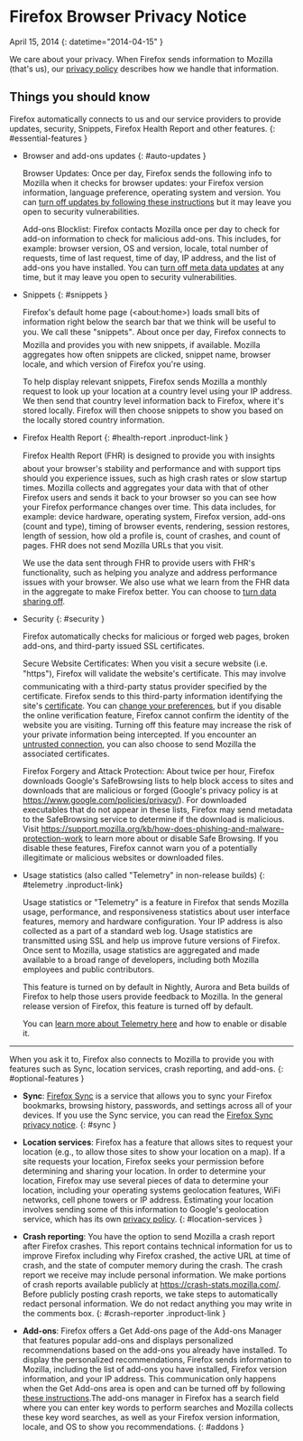 # Firefox Browser Privacy Notice

April 15, 2014
{: datetime="2014-04-15" }

We care about your privacy. When Firefox sends information to Mozilla (that's us), our [privacy policy](https://www.mozilla.org/privacy/) describes how we handle that information.

## Things you should know

Firefox automatically connects to us and our service providers to provide updates, security, Snippets, Firefox Health Report and other features. 
{: #essential-features }

* Browser and add-ons updates
  {: #auto-updates }

	Browser Updates: Once per day, Firefox sends the following info to Mozilla when it checks for browser updates: your Firefox version information, language preference, operating system and version. You can [turn off updates by following these instructions](https://support.mozilla.org/kb/how-stop-firefox-automatically-making-connections#w_auto-update-checking) but it may leave you open to security vulnerabilities.

	Add-ons Blocklist: Firefox contacts Mozilla once per day to check for add-on information to check for malicious add-ons. This includes, for example: browser version, OS and version, locale, total number of requests, time of last request, time of day, IP address, and the list of add-ons you have installed. You can [turn off meta data updates](https://blog.mozilla.org/addons/how-to-opt-out-of-add-on-metadata-updates/) at any time, but it may leave you open to security vulnerabilities.

* Snippets
  {: #snippets }

	Firefox's default home page (&lt;about:home&gt;) loads small bits of information right below the search bar that we think will be useful to you. We call these "snippets". About once per day, Firefox connects to Mozilla and provides you with new snippets, if available. Mozilla aggregates how often snippets are clicked, snippet name, browser locale, and which version of Firefox you're using.

	To help display relevant snippets, Firefox sends Mozilla a monthly request to look up your location at a country level using your IP address. We then send that country level information back to Firefox, where it's stored locally.  Firefox will then choose snippets to show you based on the locally stored country information.

* Firefox Health Report
  {: #health-report .inproduct-link } 

	Firefox Health Report (FHR) is designed to provide you with insights about your browser's stability and performance and with support tips should you experience issues, such as high crash rates or slow startup times. Mozilla collects and aggregates your data with that of other Firefox users and sends it back to your browser so you can see how your Firefox performance changes over time. This data includes, for example: device hardware, operating system, Firefox version, add-ons (count and type), timing of browser events, rendering, session restores, length of session, how old a profile is, count of crashes, and count of pages. FHR does not send Mozilla URLs that you visit.

	We use the data sent through FHR to provide users with FHR's functionality, such as helping you analyze and address performance issues with your browser. We also use what we learn from the FHR data in the aggregate to make Firefox better. You can choose to [turn data sharing off](https://support.mozilla.org/kb/firefox-health-report-understand-your-browser-perf#w_how-to-turn-data-sharing-on-or-off).

* Security
  {: #security }

	Firefox automatically checks for malicious or forged web pages, broken add-ons, and third-party issued SSL certificates.

	Secure Website Certificates: When you visit a secure website (i.e. "https"), Firefox will validate the website's certificate. This may involve communicating with a third-party status provider specified by the certificate. Firefox sends to this third-party information identifying the site's [certificate](https://support.mozilla.org/kb/secure-website-certificate). You can [change your preferences](https://support.mozilla.org/kb/advanced-settings-browsing-network-updates-encryption#w_certificates-tab), but if you disable the online verification feature, Firefox cannot confirm the identity of the website you are visiting. Turning off this feature may increase the risk of your private information being intercepted. If you encounter an [untrusted connection](https://support.mozilla.org/kb/connection-untrusted-error-message), you can also choose to send Mozilla the associated certificates.

	Firefox Forgery and Attack Protection: About twice per hour, Firefox downloads Google's SafeBrowsing lists to help block access to sites and downloads that are malicious or forged (Google's privacy policy is at <https://www.google.com/policies/privacy/>). For downloaded executables that do not appear in these lists, Firefox may send metadata to the SafeBrowsing service to determine if the download is malicious. Visit <https://support.mozilla.org/kb/how-does-phishing-and-malware-protection-work> to learn more about or disable Safe Browsing. If you disable these features, Firefox cannot warn you of a potentially illegitimate or malicious websites or downloaded files.

* Usage statistics (also called "Telemetry" in non-release builds)
  {: #telemetry .inproduct-link}

	Usage statistics or "Telemetry" is a feature in Firefox that sends Mozilla usage, performance, and responsiveness statistics about user interface features, memory and hardware configuration. Your IP address is also collected as a part of a standard web log. Usage statistics are transmitted using SSL and help us improve future versions of Firefox. Once sent to Mozilla, usage statistics are aggregated and made available to a broad range of developers, including both Mozilla employees and public contributors.

	This feature is turned on by default in Nightly, Aurora and Beta builds of Firefox to help those users provide feedback to Mozilla. In the general release version of Firefox, this feature is turned off by default.

	You can [learn more about Telemetry here](https://support.mozilla.org/kb/send-performance-data-improve-firefox) and how to enable or disable it.

---------------------------------------

When you ask it to, Firefox also connects to Mozilla to provide you with features such as Sync, location services, crash reporting, and add-ons.
{: #optional-features }

* **Sync**: [Firefox Sync](https://www.mozilla.org/firefox/sync/) is a service that allows you to sync your Firefox bookmarks, browsing history, passwords, and settings across all of your devices. If you use the Sync service, you can read the [Firefox Sync privacy notice](https://services.mozilla.com/privacy-policy/).
{: #sync }

* **Location services**: Firefox has a feature that allows sites to request your location (e.g., to allow those sites to show your location on a map). If a site requests your location, Firefox seeks your permission before determining and sharing your location. In order to determine your location, Firefox may use several pieces of data to determine your location, including your operating systems geolocation features, WiFi networks, cell phone towers or IP address. Estimating your location involves sending some of this information to Google's geolocation service, which has its own [privacy policy](https://www.google.com/privacy/lsf.html).
{: #location-services }

* **Crash reporting**: You have the option to send Mozilla a crash report after Firefox crashes. This report contains technical information for us to improve Firefox including why Firefox crashed, the active URL at time of crash, and the state of computer memory during the crash. The crash report we receive may include personal information. We make portions of crash reports available publicly at <https://crash-stats.mozilla.com/>. Before publicly posting crash reports, we take steps to automatically redact personal information. We do not redact anything you may write in the comments box.
{: #crash-reporter .inproduct-link }

* **Add-ons**: Firefox offers a Get Add-ons page of the Add-ons Manager that features popular add-ons and displays personalized recommendations based on the add-ons you already have installed. To display the personalized recommendations, Firefox sends information to Mozilla, including the list of add-ons you have installed, Firefox version information, and your IP address. This communication only happens when the Get Add-ons area is open and can be turned off by following [these instructions](https://blog.mozilla.org/addons/how-to-opt-out-of-add-on-metadata-updates/).The add-ons manager in Firefox has a search field where you can enter key words to perform searches and Mozilla collects these key word searches, as well as your Firefox version information, locale, and OS to show you recommendations.
{: #addons }
